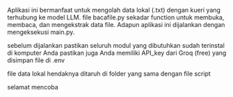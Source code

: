 Aplikasi ini bermanfaat untuk mengolah data lokal (.txt) dengan kueri yang terhubung ke model LLM. 
file bacafile.py sekadar function untuk membuka, membaca, dan mengekstrak data file.
Adapun aplikasi ini dijalankan dengan mengeksekusi main.py.

sebelum dijalankan pastikan seluruh modul yang dibutuhkan sudah terinstal di komputer Anda
pastikan juga Anda memiliki API_key dari Groq (free) yang disimpan file di .env

file data lokal hendaknya ditaruh di folder yang sama dengan file script

selamat mencoba
